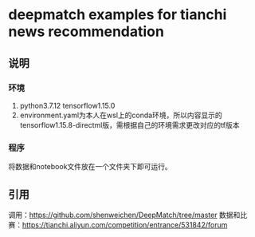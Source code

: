 # deepmatch examples for tianchi news recommendation   
## 说明   
### 环境   
1. python3.7.12 tensorflow1.15.0   
2. environment.yaml为本人在wsl上的conda环境，所以内容显示的tensorflow1.15.8-directml版，需根据自己的环境需求更改对应的tf版本   

### 程序
将数据和notebook文件放在一个文件夹下即可运行。

## 引用
调用：https://github.com/shenweichen/DeepMatch/tree/master
数据和比赛：https://tianchi.aliyun.com/competition/entrance/531842/forum



